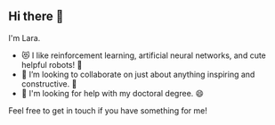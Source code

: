 ## Hi there 👋

<!--
**Lara-m/Lara-m** is a ✨ _special_ ✨ repository because its `README.md` (this file) appears on your GitHub profile.

Here are some ideas to get you started:

- 🔭 I’m currently working on ...
- 🌱 I’m currently learning ...
- 👯 I’m looking to collaborate on ...
- 🤔 I’m looking for help with ...
- 💬 Ask me about ...
- 📫 How to reach me: ...
- 😄 Pronouns: ...
- ⚡ Fun fact: ...
-->

I'm Lara.

- 😻 I like reinforcement learning, artificial neural networks, and cute helpful robots! 🤖
- 👯 I’m looking to collaborate on just about anything inspiring and constructive. 🌱
- 🔭 I'm looking for help with my doctoral degree. 😄

Feel free to get in touch if you have something for me! 
